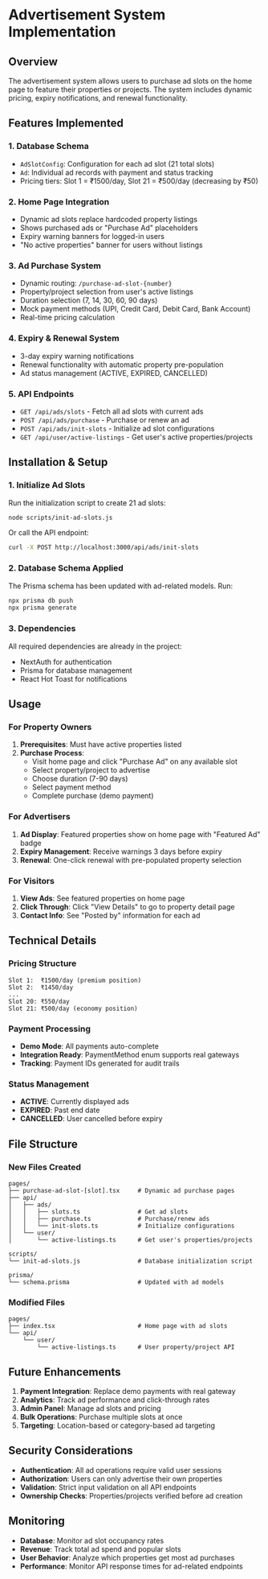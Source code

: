 # Advertisement System Implementation

## Overview

The advertisement system allows users to purchase ad slots on the home page to feature their properties or projects. The system includes dynamic pricing, expiry notifications, and renewal functionality.

## Features Implemented

### 1. **Database Schema**

- `AdSlotConfig`: Configuration for each ad slot (21 total slots)
- `Ad`: Individual ad records with payment and status tracking
- Pricing tiers: Slot 1 = ₹1500/day, Slot 21 = ₹500/day (decreasing by ₹50)

### 2. **Home Page Integration**

- Dynamic ad slots replace hardcoded property listings
- Shows purchased ads or "Purchase Ad" placeholders
- Expiry warning banners for logged-in users
- "No active properties" banner for users without listings

### 3. **Ad Purchase System**

- Dynamic routing: `/purchase-ad-slot-{number}`
- Property/project selection from user's active listings
- Duration selection (7, 14, 30, 60, 90 days)
- Mock payment methods (UPI, Credit Card, Debit Card, Bank Account)
- Real-time pricing calculation

### 4. **Expiry & Renewal System**

- 3-day expiry warning notifications
- Renewal functionality with automatic property pre-population
- Ad status management (ACTIVE, EXPIRED, CANCELLED)

### 5. **API Endpoints**

- `GET /api/ads/slots` - Fetch all ad slots with current ads
- `POST /api/ads/purchase` - Purchase or renew an ad
- `POST /api/ads/init-slots` - Initialize ad slot configurations
- `GET /api/user/active-listings` - Get user's active properties/projects

## Installation & Setup

### 1. **Initialize Ad Slots**

Run the initialization script to create 21 ad slots:

```bash
node scripts/init-ad-slots.js
```

Or call the API endpoint:

```bash
curl -X POST http://localhost:3000/api/ads/init-slots
```

### 2. **Database Schema Applied**

The Prisma schema has been updated with ad-related models. Run:

```bash
npx prisma db push
npx prisma generate
```

### 3. **Dependencies**

All required dependencies are already in the project:

- NextAuth for authentication
- Prisma for database management
- React Hot Toast for notifications

## Usage

### For Property Owners

1. **Prerequisites**: Must have active properties listed
2. **Purchase Process**:
   - Visit home page and click "Purchase Ad" on any available slot
   - Select property/project to advertise
   - Choose duration (7-90 days)
   - Select payment method
   - Complete purchase (demo payment)

### For Advertisers

1. **Ad Display**: Featured properties show on home page with "Featured Ad" badge
2. **Expiry Management**: Receive warnings 3 days before expiry
3. **Renewal**: One-click renewal with pre-populated property selection

### For Visitors

1. **View Ads**: See featured properties on home page
2. **Click Through**: Click "View Details" to go to property detail page
3. **Contact Info**: See "Posted by" information for each ad

## Technical Details

### Pricing Structure

```
Slot 1:  ₹1500/day (premium position)
Slot 2:  ₹1450/day
...
Slot 20: ₹550/day
Slot 21: ₹500/day (economy position)
```

### Payment Processing

- **Demo Mode**: All payments auto-complete
- **Integration Ready**: PaymentMethod enum supports real gateways
- **Tracking**: Payment IDs generated for audit trails

### Status Management

- **ACTIVE**: Currently displayed ads
- **EXPIRED**: Past end date
- **CANCELLED**: User cancelled before expiry

## File Structure

### New Files Created

```
pages/
├── purchase-ad-slot-[slot].tsx     # Dynamic ad purchase pages
├── api/
│   ├── ads/
│   │   ├── slots.ts                # Get ad slots
│   │   ├── purchase.ts             # Purchase/renew ads
│   │   └── init-slots.ts           # Initialize configurations
│   └── user/
│       └── active-listings.ts      # Get user's properties/projects

scripts/
└── init-ad-slots.js                # Database initialization script

prisma/
└── schema.prisma                   # Updated with ad models
```

### Modified Files

```
pages/
├── index.tsx                       # Home page with ad slots
└── api/
    └── user/
        └── active-listings.ts      # User property/project API
```

## Future Enhancements

1. **Payment Integration**: Replace demo payments with real gateway
2. **Analytics**: Track ad performance and click-through rates
3. **Admin Panel**: Manage ad slots and pricing
4. **Bulk Operations**: Purchase multiple slots at once
5. **Targeting**: Location-based or category-based ad targeting

## Security Considerations

- **Authentication**: All ad operations require valid user sessions
- **Authorization**: Users can only advertise their own properties
- **Validation**: Strict input validation on all API endpoints
- **Ownership Checks**: Properties/projects verified before ad creation

## Monitoring

- **Database**: Monitor ad slot occupancy rates
- **Revenue**: Track total ad spend and popular slots
- **User Behavior**: Analyze which properties get most ad purchases
- **Performance**: Monitor API response times for ad-related endpoints
